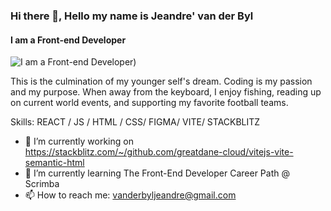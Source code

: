 ### Hi there 👋, Hello my name is Jeandre' van der Byl
#### I am a Front-end Developer
![I am a Front-end Developer](https://pbs.twimg.com/profile_banners/1098646430/1707916164/600x200))

This is the culmination of my younger self's dream. Coding is my passion and my purpose. When away from the keyboard, I enjoy fishing, reading up on current world events, and supporting my favorite football teams. 

Skills: REACT / JS / HTML / CSS/ FIGMA/ VITE/ STACKBLITZ

- 🔭 I’m currently working on https://stackblitz.com/~/github.com/greatdane-cloud/vitejs-vite-semantic-html 
- 🌱 I’m currently learning The Front-End Developer Career Path @ Scrimba 
- 📫 How to reach me: vanderbyljeandre@gmail.com 








